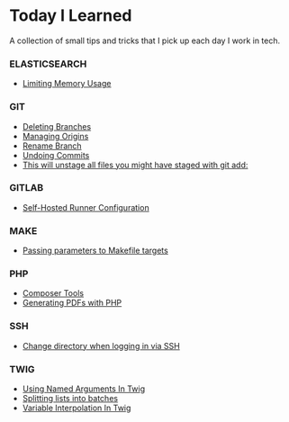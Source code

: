 Today I Learned
=====

A collection of small tips and tricks that I pick up each day I work in tech.

### ELASTICSEARCH


- [Limiting Memory Usage](elasticsearch/limit-memory-usage.md)


### GIT


- [Deleting Branches](git/delete-branch.md)
- [Managing Origins](git/manage-origins.md)
- [Rename Branch](git/rename-branch.md)
- [Undoing Commits](git/undo-commit.md)
- [This will unstage all files you might have staged with git add:](git/undo-unsaved-changes.md)


### GITLAB


- [Self-Hosted Runner Configuration](gitlab/runner-config.md)


### MAKE


- [Passing parameters to Makefile targets](make/makefile-parameters.md)


### PHP


- [Composer Tools](php/composer-tools.md)
- [Generating PDFs with PHP](php/pdf-generation.md)


### SSH


- [Change directory when logging in via SSH](ssh/cd-on-login.md)


### TWIG


- [Using Named Arguments In Twig](twig/named-arguments.md)
- [Splitting lists into batches](twig/splitting-lists-into-batches.md)
- [Variable Interpolation In Twig](twig/variable-interpolation.md)
